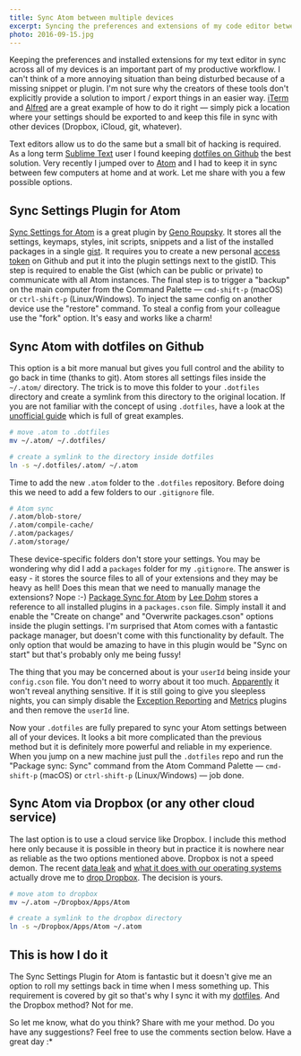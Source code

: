 ```yaml
---
title: Sync Atom between multiple devices
excerpt: Syncing the preferences and extensions of my code editor between all of my devices is part of my productive workflow. Here are a few methods to do it with Atom.
photo: 2016-09-15.jpg
---
```


Keeping the preferences and installed extensions for my text editor in sync across all of my devices is an important part of my productive workflow. I can't think of a more annoying situation than being disturbed because of a missing snippet or plugin. I'm not sure why the creators of these tools don't explicitly provide a solution to import / export things in an easier way. [iTerm](https://www.iterm2.com/) and [Alfred](https://www.alfredapp.com/) are a great example of how to do it right — simply pick a location where your settings should be exported to and keep this file in sync with other devices (Dropbox, iCloud, git, whatever).

Text editors allow us to do the same but a small bit of hacking is required. As a long term [Sublime Text](https://www.sublimetext.com/) user I found keeping [dotfiles on Github](https://dotfiles.github.io/) the best solution. Very recently I jumped over to [Atom](https://atom.io/) and I had to keep it in sync between few computers at home and at work. Let me share with you a few possible options.

## Sync Settings Plugin for Atom

[Sync Settings for Atom](https://atom.io/packages/sync-settings) is a great plugin by [Geno Roupsky](https://github.com/groupsky). It stores all the settings, keymaps, styles, init scripts, snippets and a list of the installed packages in a single [gist](https://gist.github.com/). It requires you to create a new personal [access token](https://github.com/settings/tokens/new) on Github and put it into the plugin settings next to the gistID. This step is required to enable the Gist (which can be public or private) to communicate with all Atom instances. The final step is to trigger a "backup" on the main computer from the Command Palette — `cmd-shift-p` (macOS) or `ctrl-shift-p` (Linux/Windows). To inject the same config on another device use the "restore" command. To steal a config from your colleague use the "fork" option. It's easy and works like a charm!

## Sync Atom with dotfiles on Github

This option is a bit more manual but gives you full control and the ability to go back in time (thanks to git). Atom stores all settings files inside the `~/.atom/` directory. The trick is to move this folder to your `.dotfiles` directory and create a symlink from this directory to the original location. If you are not familiar with the concept of using `.dotfiles`, have a look at the [unofficial guide](https://dotfiles.github.io/) which is full of great examples.

```bash
# move .atom to .dotfiles
mv ~/.atom/ ~/.dotfiles/

# create a symlink to the directory inside dotfiles
ln -s ~/.dotfiles/.atom/ ~/.atom
```

Time to add the new `.atom` folder to the `.dotfiles` repository. Before doing this we need to add a few folders to our `.gitignore` file.

```bash
# Atom sync
/.atom/blob-store/
/.atom/compile-cache/
/.atom/packages/
/.atom/storage/
```

These device-specific folders don't store your settings. You may be wondering why did I add a `packages` folder for my `.gitignore`. The answer is easy - it stores the source files to all of your extensions and they may be heavy as hell! Does this mean that we need to manually manage the extensions? Nope :-) [Package Sync for Atom](https://atom.io/packages/package-sync) by [Lee Dohm](https://github.com/lee-dohm) stores a reference to all installed plugins in a `packages.cson` file. Simply install it and enable the "Create on change" and "Overwrite packages.cson" options inside the plugin settings. I'm surprised that Atom comes with a fantastic package manager, but doesn't come with this functionality by default. The only option that would be amazing to have in this plugin would be "Sync on start" but that's probably only me being fussy!

The thing that you may be concerned about is your `userId` being inside your `config.cson` file. You don't need to worry about it too much. [Apparently](https://github.com/atom/metrics/issues/18#issuecomment-36484448) it won't reveal anything sensitive. If it is still going to give you sleepless nights, you can simply disable the [Exception Reporting](https://atom.io/packages/exception-reporting) and [Metrics](https://atom.io/packages/metrics) plugins and then remove the `userId` line.

Now your `.dotfiles` are fully prepared to sync your Atom settings between all of your devices. It looks a bit more complicated than the previous method but it is definitely more powerful and reliable in my experience. When you jump on a new machine just pull the `.dotfiles` repo and run the "Package sync: Sync" command from the Atom Command Palette — `cmd-shift-p` (macOS) or `ctrl-shift-p` (Linux/Windows) — job done.

## Sync Atom via Dropbox (or any other cloud service)

The last option is to use a cloud service like Dropbox. I include this method here only because it is possible in theory but in practice it is nowhere near as reliable as the two options mentioned above. Dropbox is not a speed demon. The recent [data leak](https://www.troyhunt.com/the-dropbox-hack-is-real/) and [what it does with our operating systems](http://applehelpwriter.com/2016/08/29/discovering-how-dropbox-hacks-your-mac/) actually drove me to [drop Dropbox](http://www.drop-dropbox.com/). The decision is yours.

```bash
# move atom to dropbox
mv ~/.atom ~/Dropbox/Apps/Atom

# create a symlink to the dropbox directory
ln -s ~/Dropbox/Apps/Atom ~/.atom
```

## This is how I do it

The Sync Settings Plugin for Atom is fantastic but it doesn't give me an option to roll my settings back in time when I mess something up. This requirement is covered by git so that's why I sync it with my [dotfiles](https://github.com/pawelgrzybek/dotfiles). And the Dropbox method? Not for me.

So let me know, what do you think? Share with me your method. Do you have any suggestions? Feel free to use the comments section below. Have a great day :*
